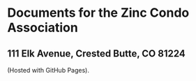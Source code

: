 # Documents for the Zinc Condo Association
## 111 Elk Avenue, Crested Butte, CO 81224

(Hosted with GitHub Pages).
